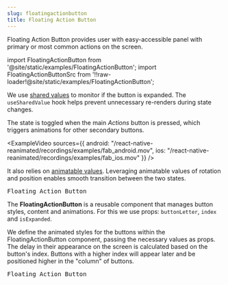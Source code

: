 ```yaml
---
slug: floatingactionbutton
title: Floating Action Button
---
```


Floating Action Button provides user with easy-accessible panel with primary or most common actions on the screen.

import FloatingActionButton from '@site/static/examples/FloatingActionButton';
import FloatingActionButtonSrc from '!!raw-loader!@site/static/examples/FloatingActionButton';

<InteractiveExample src={FloatingActionButtonSrc} component={FloatingActionButton} />

We use [shared values](/docs/fundamentals/glossary#shared-value) to monitor if the button is expanded. The `useSharedValue` hook helps prevent unnecessary re-renders during state changes.

<CollapsibleCode src={FloatingActionButtonSrc} showLines={[49,52]}/>

The state is toggled when the main _Actions_ button is pressed, which triggers animations for other secondary buttons.

<ExampleVideo
sources={{
    android: "/react-native-reanimated/recordings/examples/fab_android.mov",
    ios: "/react-native-reanimated/recordings/examples/fab_ios.mov"
  }}
/>

It also relies on [animatable values](/docs/fundamentals/glossary#animatable-value). Leveraging animatable values of rotation and position enables smooth transition between the two states.

<samp id="FloatingActionButton">Floating Action Button</samp>

<CollapsibleCode src={FloatingActionButtonSrc} showLines={[55,67]}/>

The **FloatingActionButton** is a reusable component that manages button styles, content and animations. For this we use props: `buttonLetter`, `index` and `isExpanded`.

<CollapsibleCode src={FloatingActionButtonSrc} showLines={[21,46]}/>

We define the animated styles for the buttons within the FloatingActionButton component, passing the necessary values as props. The delay in their appearance on the screen is calculated based on the button's index. Buttons with a higher index will appear later and be positioned higher in the "column" of buttons.

<samp id="FloatingActionButton">Floating Action Button</samp>

<CollapsibleCode src={FloatingActionButtonSrc} showLines={[22,46]}/>

